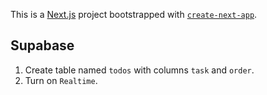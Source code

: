 This is a [Next.js](https://nextjs.org/) project bootstrapped with [`create-next-app`](https://github.com/vercel/next.js/tree/canary/packages/create-next-app).

## Supabase

1. Create table named `todos` with columns `task` and `order`.
2. Turn on `Realtime`.
